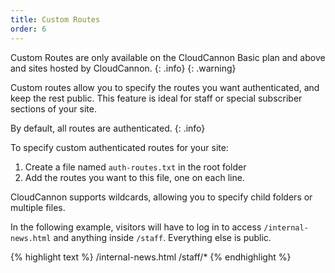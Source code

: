 ```yaml
---
title: Custom Routes
order: 6
---
```


Custom Routes are only available on the CloudCannon Basic plan and above and sites hosted by CloudCannon.
{: .info}
{: .warning}

Custom routes allow you to specify the routes you want authenticated, and keep the rest public.
This feature is ideal for staff or special subscriber sections of your site.

By default, all routes are authenticated.
{: .info}

To specify custom authenticated routes for your site:

1. Create a file named `auth-routes.txt` in the root folder
2. Add the routes you want to this file, one on each line.

CloudCannon supports wildcards, allowing you to specify child folders or multiple files.

In the following example, visitors will have to log in to access `/internal-news.html` and anything inside `/staff`. Everything else is public.

{% highlight text %}
/internal-news.html
/staff/*
{% endhighlight %}
